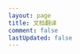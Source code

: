 ```yaml
---
layout: page
title: 文档翻译
comment: false
lastUpdated: false
---
```


<Doc/>

<script lang="ts" setup>
    import Doc from './doc.vue';
</script>

<style lang="scss" scoped>

</style>
